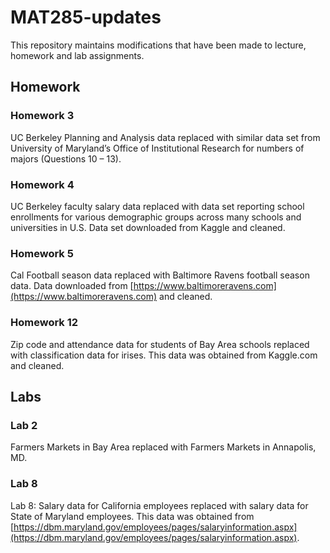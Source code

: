 # MAT285-updates

This repository maintains modifications that have been made to lecture, homework and lab assignments.  

## Homework

### Homework 3 
UC Berkeley Planning and Analysis data replaced with similar data set from University of Maryland’s Office of Institutional Research for numbers of majors (Questions 10 – 13). 

### Homework 4 
UC Berkeley faculty salary data replaced with data set reporting school enrollments for various demographic groups across many schools and universities in U.S.  Data set downloaded from Kaggle and cleaned.  

### Homework 5 
Cal Football season data replaced with Baltimore Ravens football season data.  Data downloaded from [https://www.baltimoreravens.com](https://www.baltimoreravens.com) and cleaned. 

### Homework 12 
Zip code and attendance data for students of Bay Area schools replaced with classification data for irises.  This data was obtained from Kaggle.com and cleaned.  

## Labs

### Lab 2 
Farmers Markets in Bay Area replaced with Farmers Markets in Annapolis, MD.

### Lab 8
Lab 8: Salary data for California employees replaced with salary data for State of Maryland employees.  This data was obtained from [https://dbm.maryland.gov/employees/pages/salaryinformation.aspx](https://dbm.maryland.gov/employees/pages/salaryinformation.aspx).
